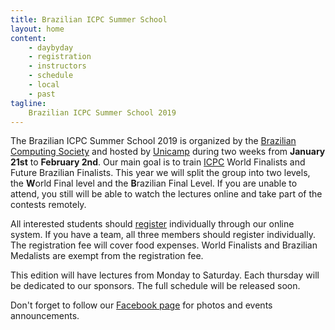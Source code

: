 ```yaml
---
title: Brazilian ICPC Summer School
layout: home
content:
    - daybyday
    - registration
    - instructors
    - schedule
    - local
    - past
tagline:
    Brazilian ICPC Summer School 2019
---
```



The Brazilian ICPC Summer School 2019 is organized by the [Brazilian Computing Society](http://www.sbc.org.br) and hosted by [Unicamp](http://www.unicamp.br) during two weeks from **January 21st** to **February 2nd**. Our main goal is to train [ICPC](http://acm.baylor.edu) World Finalists and Future Brazilian Finalists. This year we will split the group into two levels, the **W**orld Final level and the **B**razilian Final Level. If you are unable to attend, you still will be able to watch the lectures online and take part of the contests remotely.

All interested students should [register](registration) individually through our online system. If you have a team, all three members should register individually. The registration fee will cover food expenses. World Finalists and Brazilian Medalists are exempt from the registration fee.

This edition will have lectures from Monday to Saturday. Each thursday will be dedicated to our sponsors. The full schedule will be released soon.

Don't forget to follow our [Facebook page](http://www.facebook.com/maratona) for photos and events announcements.
